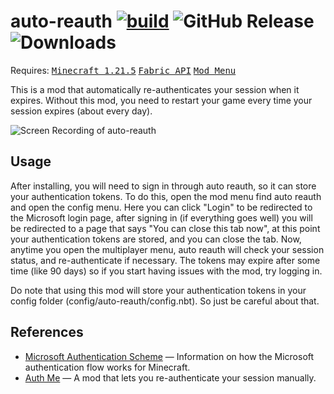 # auto-reauth [![build](https://github.com/Basicprogrammer10/auto-reauth/actions/workflows/build.yml/badge.svg)](https://github.com/Basicprogrammer10/auto-reauth/actions/workflows/build.yml) ![GitHub Release](https://img.shields.io/github/v/release/Basicprogrammer10/auto-reauth) ![Downloads](https://img.shields.io/badge/dynamic/json?url=https%3A%2F%2Fconnorcode.com%2Fapi%2Fdownloads%3Fgithub%3DBasicprogrammer10%252Fauto-reauth%26modrinth%3Dlab8OplF%26curseforge%3D977807&query=%24%5B'total-human'%5D&label=downloads&color=limegreen)

Requires: <kbd>[Minecraft 1.21.5](https://minecraft.wiki/w/Java_Edition_1.21.5)</kbd> <kbd>[Fabric API](https://modrinth.com/mod/fabric-api)</kbd> <kbd>[Mod Menu](https://modrinth.com/mod/modmenu)</kbd>

This is a mod that automatically re-authenticates your session when it expires.
Without this mod, you need to restart your game every time your session expires (about every day).

![Screen Recording of auto-reauth](https://github.com/Basicprogrammer10/auto-reauth/assets/50306817/0d8b2d50-7d2b-4b86-8f92-a0f6baed7e26)

## Usage

After installing, you will need to sign in through auto reauth, so it can store your authentication tokens.
To do this, open the mod menu find auto reauth and open the config menu.
Here you can click "Login" to be redirected to the Microsoft login page, after signing in (if everything goes well) you will be redirected to a page that says "You can close this tab now", at this point your authentication tokens are stored, and you can close the tab.
Now, anytime you open the multiplayer menu, auto reauth will check your session status, and re-authenticate if necessary.
The tokens may expire after some time (like 90 days) so if you start having issues with the mod, try logging in.

Do note that using this mod will store your authentication tokens in your config folder (config/auto-reauth/config.nbt).
So just be careful about that.

## References

- [Microsoft Authentication Scheme](https://wiki.vg/Microsoft_Authentication_Scheme) &mdash; Information on how the Microsoft authentication flow works for Minecraft.
- [Auth Me](https://github.com/axieum/authme) &mdash; A mod that lets you re-authenticate your session manually.
